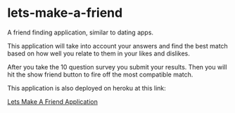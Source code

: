# lets-make-a-friend
A friend finding application, similar to dating apps.

This application will take into account your answers and find the best match based on how well you relate to them in your likes and dislikes.  

After you take the 10 question survey you submit your results.  Then you will hit the show friend button to fire off the most compatible match.

This application is also deployed on heroku at this link:

[Lets Make A Friend Application](https://find-me-a-friend-please.herokuapp.com/)